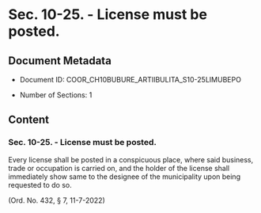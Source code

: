 # Sec. 10-25. - License must be posted.

## Document Metadata

- Document ID: COOR_CH10BUBURE_ARTIIBULITA_S10-25LIMUBEPO

- Number of Sections: 1


## Content

### Sec. 10-25. - License must be posted.

Every license shall be posted in a conspicuous place, where said business, trade or
occupation is carried on, and the holder of the license shall immediately show same
to the designee of the municipality upon being requested to do so.


(Ord. No. 432, § 7, 11-7-2022)

